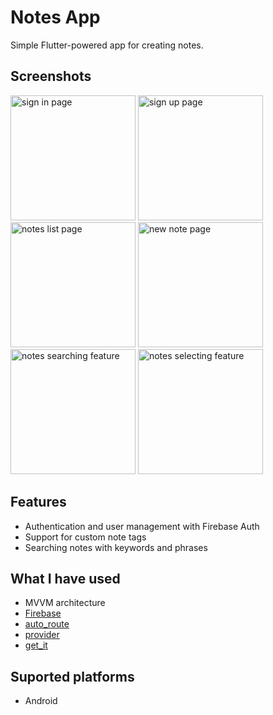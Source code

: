 # Notes App 
Simple Flutter-powered app for creating notes.

## Screenshots
<img src="https://github.com/user-attachments/assets/ee132393-1cf4-4102-862b-822d7cc4ca88" alt="sign in page" width="200"/> 
<img src="https://github.com/user-attachments/assets/74d77acc-d11d-4e1e-9277-3cf609f40302" alt="sign up page" width="200"/> 
<img src="https://github.com/user-attachments/assets/23501fc3-9220-427a-845f-358f14252d28" alt="notes list page" width="200"/>
<img src="https://github.com/user-attachments/assets/51fbd124-7d10-444b-a1be-d5ce29082de1" alt="new note page" width="200"/>
<img src="https://github.com/user-attachments/assets/f8142d25-57c5-4cc3-85eb-d3da4a724ea7" alt="notes searching feature" width="200"/>
<img src="https://github.com/user-attachments/assets/b7f42ead-33f2-4c2a-8922-809d0bdc3018" alt="notes selecting feature" width="200"/>

## Features
- Authentication and user management with Firebase Auth
- Support for custom note tags
- Searching notes with keywords and phrases
  
## What I have used
- MVVM architecture
- [Firebase](https://firebase.google.com/)
- [auto_route](https://pub.dev/packages/auto_route)
- [provider](https://pub.dev/packages/provider)
- [get_it](https://pub.dev/packages/get_it)
  
## Suported platforms
- Android
